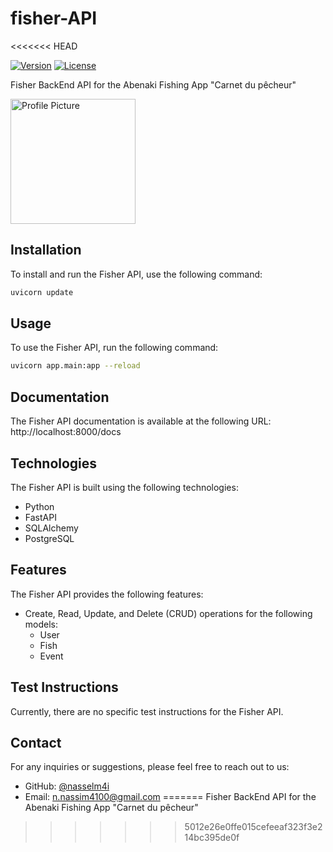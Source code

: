 # fisher-API
<<<<<<< HEAD

[![Version](https://img.shields.io/badge/version-1.0.0-blue.svg)]()
[![License](https://img.shields.io/badge/license-MIT-green.svg)]()

Fisher BackEnd API for the Abenaki Fishing App "Carnet du pêcheur"

<img src="https://avatars.githubusercontent.com/u/63957268?s=400&v=4" width="200" height="200" alt="Profile Picture">

## Installation

To install and run the Fisher API, use the following command:

```bash
uvicorn update
```

## Usage

To use the Fisher API, run the following command:
```bash
uvicorn app.main:app --reload
```

## Documentation

The Fisher API documentation is available at the following URL: http://localhost:8000/docs


## Technologies

The Fisher API is built using the following technologies:

- Python
- FastAPI
- SQLAlchemy
- PostgreSQL

## Features

The Fisher API provides the following features:

- Create, Read, Update, and Delete (CRUD) operations for the following models:
    - User
    - Fish
    - Event


## Test Instructions

Currently, there are no specific test instructions for the Fisher API.

## Contact

For any inquiries or suggestions, please feel free to reach out to us:

- GitHub: [@nasselm4i](https://github.com/nasselm4i)
- Email: n.nassim4100@gmail.com
=======
Fisher BackEnd API for the Abenaki Fishing App "Carnet du pêcheur"
>>>>>>> 5012e26e0ffe015cefeeaf323f3e214bc395de0f
